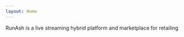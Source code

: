 ```yaml
---
layout: Home
---
```







RunAsh is a live streaming hybrid platform and marketplace for retailing



























